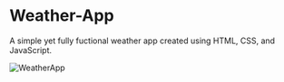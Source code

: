 # Weather-App
A simple yet fully fuctional weather app created using HTML, CSS, and JavaScript.

![WeatherApp](https://user-images.githubusercontent.com/98107149/162478271-19d45106-758d-47f9-b09d-76ffbc8e6fed.png)
